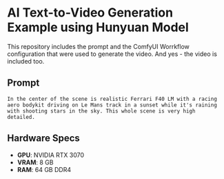 # AI Text-to-Video Generation Example using Hunyuan Model

This repository includes the prompt and the ComfyUI Worrkflow configuration that were used to generate the video. And yes - the video is included too.

## Prompt
``
In the center of the scene is realistic Ferrari F40 LM with a racing aero bodykit driving on Le Mans track in a sunset while it's raining with shooting stars in the sky. This whole scene is very high detailed.
``

## Hardware Specs
* **GPU**: NVIDIA RTX 3070
* **VRAM**: 8 GB
* **RAM**: 64 GB DDR4
